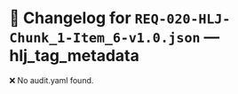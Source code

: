 # 📝 Changelog for `REQ-020-HLJ-Chunk_1-Item_6-v1.0.json` — **hlj_tag_metadata**

❌ No audit.yaml found.
